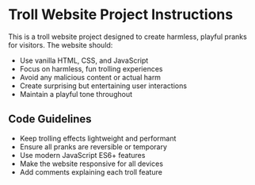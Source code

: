 <!-- Use this file to provide workspace-specific custom instructions to Copilot. For more details, visit https://code.visualstudio.com/docs/copilot/copilot-customization#_use-a-githubcopilotinstructionsmd-file -->

# Troll Website Project Instructions

This is a troll website project designed to create harmless, playful pranks for visitors. The website should:

- Use vanilla HTML, CSS, and JavaScript
- Focus on harmless, fun trolling experiences
- Avoid any malicious content or actual harm
- Create surprising but entertaining user interactions
- Maintain a playful tone throughout

## Code Guidelines
- Keep trolling effects lightweight and performant
- Ensure all pranks are reversible or temporary
- Use modern JavaScript ES6+ features
- Make the website responsive for all devices
- Add comments explaining each troll feature
